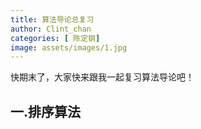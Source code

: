 ```yaml
---
title: 算法导论总复习
author: Clint_chan
categories: [ 陈定钢]
image: assets/images/1.jpg
---
```



 快期末了，大家快来跟我一起复习算法导论吧！
 
 
 
 ## 一.排序算法